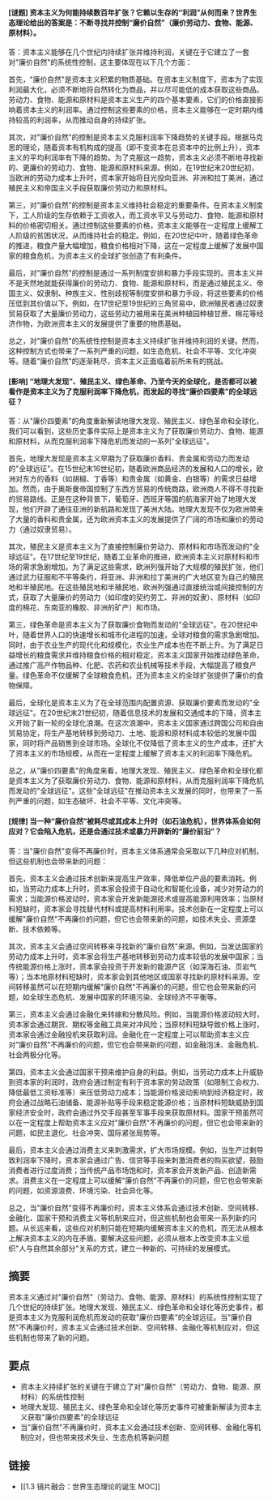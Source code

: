 #### [谜题] 资本主义为何能持续数百年扩张？它赖以生存的“利润”从何而来？世界生态理论给出的答案是：不断寻找并控制“廉价自然”（廉价劳动力、食物、能源、原材料）。

答：资本主义能够在几个世纪内持续扩张并维持利润，关键在于它建立了一套对"廉价自然"的系统性控制，这主要体现在以下几个方面：

首先，"廉价自然"是资本主义积累的物质基础。在资本主义制度下，资本为了实现利润最大化，必须不断地将自然转化为商品，并以尽可能低的成本获取这些商品。劳动力、食物、能源和原材料是资本主义生产的四个基本要素，它们的价格直接影响着资本主义的利润率。通过控制这些要素的价格，资本主义能够在一定时期内维持较高的利润率，从而推动自身的持续扩张。

其次，对"廉价自然"的控制是资本主义克服利润率下降趋势的关键手段。根据马克思的理论，随着资本有机构成的提高（即不变资本在总资本中的比例上升），资本主义的平均利润率有下降的趋势。为了克服这一趋势，资本主义必须不断地寻找新的、更廉价的劳动力、食物、能源和原材料来源。例如，在19世纪末20世纪初，当欧洲的劳动力成本上升时，资本家开始将目光投向亚洲、非洲和拉丁美洲，通过殖民主义和帝国主义手段获取廉价劳动力和原材料。

第三，对"廉价自然"的控制是资本主义维持社会稳定的重要条件。在资本主义制度下，工人阶级的生存依赖于工资收入，而工资水平又与劳动力、食物、能源和原材料的价格密切相关。通过控制这些要素的价格，资本主义能够在一定程度上缓解工人阶级的贫困状况，从而维持社会的稳定。例如，在20世纪中叶，随着绿色革命的推进，粮食产量大幅增加，粮食价格相对下降，这在一定程度上缓解了发展中国家的粮食危机，为资本主义的全球扩张创造了有利条件。

最后，对"廉价自然"的控制是通过一系列制度安排和暴力手段实现的。资本主义并不是天然地就能获得廉价的劳动力、食物、能源和原材料，而是通过殖民主义、帝国主义、奴隶制、种族主义、性别歧视等制度安排和暴力手段，将这些要素的价格压低到其价值以下。例如，在17世纪至19世纪的三角贸易中，欧洲殖民者通过奴隶贸易获取了大量廉价劳动力，这些劳动力被用来在美洲种植园种植甘蔗、棉花等经济作物，为欧洲资本主义的发展提供了重要的物质基础。

总之，对"廉价自然"的系统性控制是资本主义持续扩张并维持利润的关键。然而，这种控制方式也带来了一系列严重的问题，如生态危机、社会不平等、文化冲突等。随着"廉价自然"的逐渐耗尽，资本主义正面临着前所未有的挑战。


#### [影响] “地理大发现”、殖民主义、绿色革命、乃至今天的全球化，是否都可以被看作是资本主义为了克服利润率下降危机，而发起的寻找“廉价四要素”的全球远征？

答：从"廉价四要素"的角度重新解读地理大发现、殖民主义、绿色革命和全球化，我们可以看到，这些历史事件实际上是资本主义为了获取廉价劳动力、食物、能源和原材料，从而克服利润率下降危机而发动的一系列"全球远征"。

首先，地理大发现是资本主义早期为了获取廉价香料、贵金属和劳动力而发动的"全球远征"。在15世纪末16世纪初，随着欧洲商品经济的发展和人口的增长，欧洲对东方的香料（如胡椒、丁香等）和贵金属（如黄金、白银等）的需求日益增加。然而，由于奥斯曼帝国控制了东西方贸易的传统商路，欧洲商人不得不寻找新的贸易路线。正是在这种背景下，葡萄牙、西班牙等国的航海家开始了地理大发现，他们开辟了通往亚洲的新航路和发现了美洲大陆。地理大发现不仅为欧洲带来了大量的香料和贵金属，还为欧洲资本主义的发展提供了广阔的市场和廉价的劳动力（通过奴隶贸易）。

其次，殖民主义是资本主义为了直接控制廉价劳动力、原材料和市场而发动的"全球远征"。在17世纪至19世纪，随着工业革命的推进，欧洲资本主义对原材料和市场的需求急剧增加。为了满足这些需求，欧洲列强开始了大规模的殖民扩张，他们通过武力征服和不平等条约，将亚洲、非洲和拉丁美洲的广大地区变为自己的殖民地和半殖民地。在这些殖民地和半殖民地，欧洲列强通过直接统治或间接控制的方式，获取了大量廉价的劳动力（如印度的契约劳工、非洲的奴隶）、原材料（如印度的棉花、东南亚的橡胶、非洲的矿产）和市场。

第三，绿色革命是资本主义为了获取廉价食物而发动的"全球远征"。在20世纪中叶，随着世界人口的快速增长和城市化进程的加速，全球对粮食的需求急剧增加。同时，由于农业生产的现代化和规模化，农业生产成本也在不断上升。为了满足日益增长的粮食需求并维持粮食价格的相对稳定，资本主义国家开始推动绿色革命，通过推广高产作物品种、化肥、农药和农业机械等技术手段，大幅提高了粮食产量。绿色革命不仅缓解了全球粮食危机，还为资本主义的全球扩张提供了廉价的食物保障。

最后，全球化是资本主义为了在全球范围内配置资源、获取廉价要素而发动的"全球远征"。在20世纪末21世纪初，随着信息技术的发展和交通成本的下降，资本主义开始了新一轮的全球化浪潮。在这次浪潮中，资本主义国家通过跨国公司和自由贸易协定，将生产基地转移到劳动力、土地、能源和原材料成本较低的发展中国家，同时将产品销售到全球市场。全球化不仅降低了资本主义的生产成本，还扩大了资本主义的市场规模，从而在一定程度上缓解了资本主义的利润率下降危机。

总之，从"廉价四要素"的角度来看，地理大发现、殖民主义、绿色革命和全球化都是资本主义为了获取廉价劳动力、食物、能源和原材料，从而克服利润率下降危机而发动的"全球远征"。这些"全球远征"在推动资本主义发展的同时，也带来了一系列严重的问题，如生态破坏、社会不平等、文化冲突等。


#### [规律] 当一种“廉价自然”被耗尽或其成本上升时（如石油危机），世界体系会如何应对？它会陷入危机，还是会通过技术或暴力开辟新的“廉价前沿”？

答：当"廉价自然"变得不再廉价时，资本主义体系通常会采取以下几种应对机制，但这些机制也会带来新的问题：

首先，资本主义会通过技术创新来提高生产效率，降低单位产品的要素消耗。例如，当劳动力成本上升时，资本家会投资于自动化和智能化设备，减少对劳动力的需求；当能源价格波动时，资本家会开发新能源技术或提高能源利用效率；当原材料短缺时，资本家会寻找替代材料或提高材料利用率。技术创新在一定程度上可以缓解"廉价自然"不再廉价的问题，但它也会带来新的问题，如技术失业、资源垄断、技术依赖等。

其次，资本主义会通过空间转移来寻找新的"廉价自然"来源。例如，当发达国家的劳动力成本上升时，资本家会将生产基地转移到劳动力成本较低的发展中国家；当传统能源价格上涨时，资本家会投资于开发新的能源产区（如深海石油、页岩气等）；当本地原材料短缺时，资本家会到其他地区或国家寻找新的原材料来源。空间转移虽然可以在短期内缓解"廉价自然"不再廉价的问题，但它也会带来新的问题，如全球生态危机、发展中国家的环境污染、全球经济不平衡等。

第三，资本主义会通过金融化来转嫁和分散风险。例如，当能源价格波动较大时，资本家会通过期货、期权等金融工具来对冲风险；当原材料短缺导致价格上涨时，资本家会通过金融投机来获取利润。金融化在一定程度上可以帮助资本主义应对"廉价自然"不再廉价的问题，但它也会带来新的问题，如金融泡沫、金融危机、社会两极分化等。

第四，资本主义会通过国家干预来维护自身的利益。例如，当劳动力成本上升威胁到资本家的利润时，政府会通过制定有利于资本家的劳动政策（如限制工会权力、降低最低工资标准等）来压低劳动力成本；当能源价格波动影响到经济稳定时，政府会通过战略石油储备、能源补贴等手段来稳定能源价格；当原材料短缺威胁到国家经济安全时，政府会通过外交手段甚至军事手段来获取原材料。国家干预虽然可以在一定程度上帮助资本主义应对"廉价自然"不再廉价的问题，但它也会带来新的问题，如民主退化、社会冲突、国际紧张局势等。

最后，资本主义会通过消费主义来刺激需求，扩大市场规模。例如，当生产过剩导致利润率下降时，资本家会通过广告、信贷等手段来刺激消费者的购买欲望，鼓励消费者进行过度消费；当传统产品市场饱和时，资本家会开发新产品、创造新需求。消费主义在一定程度上可以缓解"廉价自然"不再廉价的问题，但它也会带来新的问题，如资源浪费、环境污染、社会异化等。

总之，当"廉价自然"变得不再廉价时，资本主义体系会通过技术创新、空间转移、金融化、国家干预和消费主义等机制来应对，但这些机制也会带来一系列新的问题。从长远来看，这些应对机制只能在短期内缓解资本主义的危机，而无法从根本上解决资本主义的内在矛盾。要解决这些问题，必须从根本上改变资本主义组织"人与自然其余部分"关系的方式，建立一种新的、可持续的发展模式。


## 摘要

资本主义通过对"廉价自然"（劳动力、食物、能源、原材料）的系统性控制实现了几个世纪的持续扩张。地理大发现、殖民主义、绿色革命和全球化等历史事件，都是资本主义为克服利润危机而发动的获取"廉价四要素"的全球远征。当"廉价自然"不再廉价时，资本主义会通过技术创新、空间转移、金融化等机制应对，但这些机制也带来了新的问题。


## 要点

- 资本主义持续扩张的关键在于建立了对"廉价自然"（劳动力、食物、能源、原材料）的系统性控制
- 地理大发现、殖民主义、绿色革命和全球化等历史事件可被重新解读为资本主义获取"廉价四要素"的全球远征
- 当"廉价自然"不再廉价时，资本主义会通过技术创新、空间转移、金融化等机制应对，但也带来技术失业、生态危机等新问题


## 链接

- [[1.3 镜片融合：世界生态理论的诞生 MOC]]
